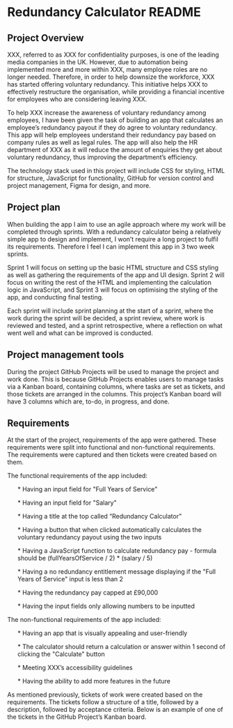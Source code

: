 # Redundancy Calculator README
## Project Overview
XXX, referred to as XXX for confidentiality purposes, is one of the leading media companies in the UK. However, due to automation being implemented more and more within XXX,  many employee roles are no longer needed. Therefore, in order to help downsize the workforce, XXX has started offering voluntary redundancy. This initiative helps XXX to effectively restructure the organisation, while providing a financial incentive for employees who are considering leaving XXX.

To help XXX increase the awareness of voluntary redundancy among employees, I have been given the task of building an app that calculates an employee’s redundancy payout if they do agree to voluntary redundancy. This app will help employees understand their redundancy pay based on company rules as well as legal rules. The app will also help the HR department of XXX as it will reduce the amount of enquiries they get about voluntary redundancy, thus improving the department’s efficiency. 

The technology stack used in this project will include CSS for styling, HTML for structure, JavaScript for functionality, GitHub for version control and project management, Figma for design, and more.

## Project plan
When building the app I aim to use an agile approach where my work will be completed through sprints. With a redundancy calculator being a relatively simple app to design and implement, I won’t require a long project to fulfil its requirements. Therefore I feel I can implement this app in 3 two week sprints. 

Sprint 1 will focus on setting up the basic HTML structure and CSS styling as well as gathering the requirements of the app and UI design. Sprint 2 will focus on writing the rest of the HTML and implementing the calculation logic in JavaScript, and Sprint 3 will focus on optimising the styling of the app, and conducting final testing.

Each sprint will include sprint planning at the start of a sprint, where the work during the sprint will be decided, a sprint review, where work is reviewed and tested, and a sprint retrospective, where a reflection on what went well and what can be improved is conducted.

## Project management tools
During the project GitHub Projects will be used to manage the project and work done. This is because GitHub Projects enables users to manage tasks via a Kanban board, containing columns, where tasks are set as tickets, and those tickets are arranged in the columns. This project’s Kanban board will have 3 columns which are, to-do, in progress, and done. 

## Requirements
At the start of the project, requirements of the app were gathered. These requirements were split into functional and non-functional requirements. The requirements were captured and then tickets were created based on them.

The functional requirements of the app included:
<ul>	* Having an input field for "Full Years of Service"</ul>
<ul>	* Having an input field for "Salary"</ul>
<ul>	* Having a title at the top called “Redundancy Calculator”</ul>
<ul>	* Having a button that when clicked automatically calculates the voluntary redundancy payout using the two inputs</ul>
<ul>	* Having a JavaScript function to calculate redundancy pay - formula should be (fullYearsOfService / 2) * (salary / 5)</ul>
<ul>	* Having a no redundancy entitlement message displaying if the "Full Years of Service" input is less than 2</ul>
<ul>	* Having the redundancy pay capped at £90,000</ul>
<ul>	* Having the input fields only allowing numbers to be inputted</ul>

The non-functional requirements of the app included:
<ul> * Having an app that is visually appealing and user-friendly </ul>
<ul> * The calculator should return a calculation or answer within 1 second of clicking the "Calculate" button </ul>
<ul> * Meeting XXX’s accessibility guidelines</ul>
<ul> * Having the ability to add more features in the future</ul>

As mentioned previously, tickets of work were created based on the requirements. The tickets follow a structure of a title, followed by a description, followed by acceptance criteria. Below is an example of one of the tickets in the GitHub Project’s Kanban board.

